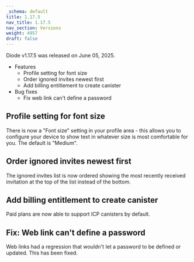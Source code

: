 ```yaml
---
_schema: default
title: 1.17.5
nav_title: 1.17.5
nav_section: Versions
weight: 4957
draft: false
---
```

Diode v1.17.5 was released on June 05, 2025.

* Features
  * Profile setting for font size
  * Order ignored invites newest first
  * Add billing entitlement to create canister
* Bug fixes
  * Fix web link can't define a password

## Profile setting for font size

There is now a "Font size" setting in your profile area - this allows you to configure your device to show text in whatever size is most comfortable for you.  The default is "Medium".

## Order ignored invites newest first

The ignored invites list is now ordered showing the most recently received invitation at the top of the list instead of the bottom.

## Add billing entitlement to create canister

Paid plans are now able to support ICP canisters by default.

## Fix: Web link can't define a password

Web links had a regression that wouldn't let a password to be defined or updated.  This has been fixed.

&nbsp;
